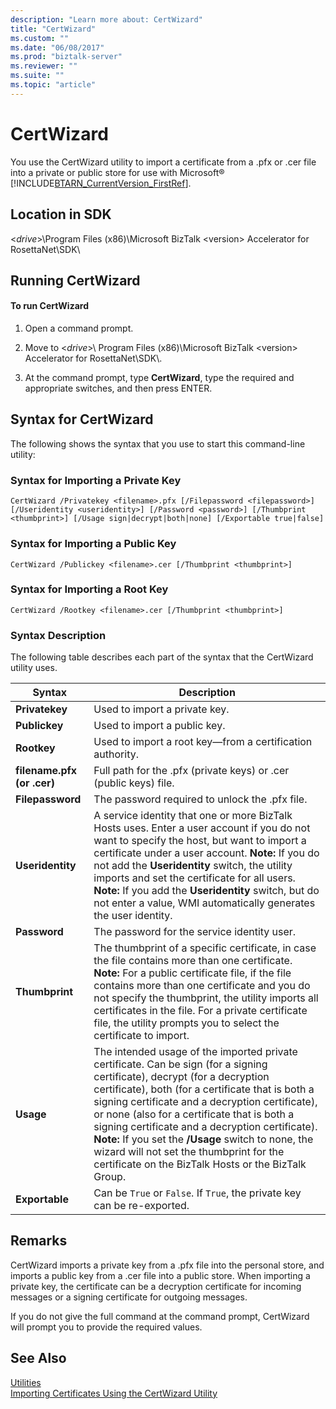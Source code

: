 ```yaml
---
description: "Learn more about: CertWizard"
title: "CertWizard"
ms.custom: ""
ms.date: "06/08/2017"
ms.prod: "biztalk-server"
ms.reviewer: ""
ms.suite: ""
ms.topic: "article"
---
```

# CertWizard
You use the CertWizard utility to import a certificate from a .pfx or .cer file into a private or public store for use with Microsoft® [!INCLUDE[BTARN_CurrentVersion_FirstRef](../../includes/btarn-currentversion-firstref-md.md)].  
  
## Location in SDK  
 \<*drive*\>\Program Files (x86)\\Microsoft  BizTalk \<version\> Accelerator for RosettaNet\SDK\  
  
## Running CertWizard  
  
#### To run CertWizard  
  
1. Open a command prompt.  
  
2. Move to \<*drive*\>\ Program Files (x86)\\Microsoft  BizTalk \<version\> Accelerator for RosettaNet\SDK\\.  
  
3. At the command prompt, type **CertWizard**, type the required and appropriate switches, and then press ENTER.  
  
## Syntax for CertWizard  
 The following shows the syntax that you use to start this command-line utility:  
  
### Syntax for Importing a Private Key  
  
```  
CertWizard /Privatekey <filename>.pfx [/Filepassword <filepassword>] [/Useridentity <useridentity>] [/Password <password>] [/Thumbprint <thumbprint>] [/Usage sign|decrypt|both|none] [/Exportable true|false]  
```  
  
### Syntax for Importing a Public Key  
  
```  
CertWizard /Publickey <filename>.cer [/Thumbprint <thumbprint>]  
```  
  
### Syntax for Importing a Root Key  
  
```  
CertWizard /Rootkey <filename>.cer [/Thumbprint <thumbprint>]  
```  
  
### Syntax Description  
 The following table describes each part of the syntax that the CertWizard utility uses.  
  
|**Syntax**|**Description**|  
|----------------|---------------------|  
|**Privatekey**|Used to import a private key.|  
|**Publickey**|Used to import a public key.|  
|**Rootkey**|Used to import a root key—from a certification authority.|  
|**filename.pfx (or .cer)**|Full path for the .pfx (private keys) or .cer (public keys) file.|  
|**Filepassword**|The password required to unlock the .pfx file.|  
|**Useridentity**|A service identity that one or more BizTalk Hosts uses. Enter a user account if you do not want to specify the host, but want to import a certificate under a user account. **Note:**  If you do not add the **Useridentity** switch, the utility imports and set the certificate for all users. **Note:**  If you add the **Useridentity** switch, but do not enter a value, WMI automatically generates the user identity.|  
|**Password**|The password for the service identity user.|  
|**Thumbprint**|The thumbprint of a specific certificate, in case the file contains more than one certificate. **Note:**  For a public certificate file, if the file contains more than one certificate and you do not specify the thumbprint, the utility imports all certificates in the file. For a private certificate file, the utility prompts you to select the certificate to import.|  
|**Usage**|The intended usage of the imported private certificate. Can be sign (for a signing certificate), decrypt (for a decryption certificate), both (for a certificate that is both a signing certificate and a decryption certificate), or none (also for a certificate that is both a signing certificate and a decryption certificate). **Note:**  If you set the **/Usage** switch to none, the wizard will not set the thumbprint for the certificate on the BizTalk Hosts or the BizTalk Group.|  
|**Exportable**|Can be `True` or `False`. If `True`, the private key can be re-exported.|  
  
## Remarks  
 CertWizard imports a private key from a .pfx file into the personal store, and imports a public key from a .cer file into a public store. When importing a private key, the certificate can be a decryption certificate for incoming messages or a signing certificate for outgoing messages.  
  
 If you do not give the full command at the command prompt, CertWizard will prompt you to provide the required values.  
  
## See Also  
 [Utilities](../../adapters-and-accelerators/accelerator-rosettanet/utilities1.md)   
 [Importing Certificates Using the CertWizard Utility](../../adapters-and-accelerators/accelerator-rosettanet/importing-certificates-using-the-certwizard-utility.md)

